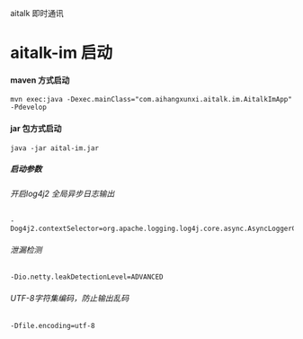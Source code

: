 aitalk 即时通讯
# aitalk-im 启动
#### maven 方式启动
```shell script
mvn exec:java -Dexec.mainClass="com.aihangxunxi.aitalk.im.AitalkImApp" -Pdevelop
```
#### jar 包方式启动
```shell script
java -jar aital-im.jar 
```
##### 启动参数
######  开启log4j2 全局异步日志输出
```shell script
-Dog4j2.contextSelector=org.apache.logging.log4j.core.async.AsyncLoggerContextSelector
```
###### 泄漏检测
```shell script
-Dio.netty.leakDetectionLevel=ADVANCED
```
###### UTF-8字符集编码，防止输出乱码
```shell script
-Dfile.encoding=utf-8 
```